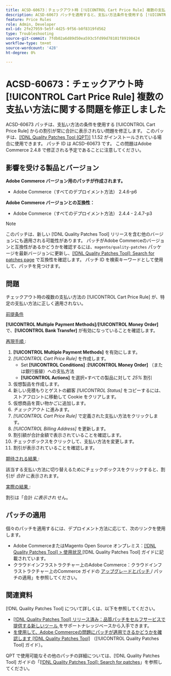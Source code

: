 ```yaml
---
title: ACSD-60673：チェックアウト時 [!UICONTROL Cart Price Rule] 複数の支払い方法に関する問題を修正しました
description: ACSD-60673 パッチを適用すると、支払い方法条件を使用する [!UICONTROL Cart Price Rule] からの割引が合計に常に表示されるとは限らないAdobe Commerceの問題を修正できます。
feature: Price Rules
role: Admin, Developer
exl-id: 2fe27959-5e5f-4d25-9f56-b0f8319fd562
type: Troubleshooting
source-git-commit: 7fdb02a6d89d50ea593c5fd99d78101f89198424
workflow-type: tm+mt
source-wordcount: '428'
ht-degree: 0%

---
```


# ACSD-60673：チェックアウト時 [!UICONTROL Cart Price Rule] 複数の支払い方法に関する問題を修正しました

ACSD-60673 パッチは、支払い方法の条件を使用する [!UICONTROL Cart Price Rule] からの割引が常に合計に表示されない問題を修正します。 このパッチは、[[!DNL Quality Patches Tool (QPT)]](https://experienceleague.adobe.com/en/docs/commerce-operations/tools/quality-patches-tool/quality-patches-tool-to-self-serve-quality-patches) 1.1.52 がインストールされている場合に使用できます。 パッチ ID は ACSD-60673 です。 この問題はAdobe Commerce 2.4.8 で修正される予定であることに注意してください。

## 影響を受ける製品とバージョン

**Adobe Commerce バージョン用のパッチが作成されます。**

* Adobe Commerce（すべてのデプロイメント方法） 2.4.6-p6

**Adobe Commerce バージョンとの互換性：**

* Adobe Commerce（すべてのデプロイメント方法） 2.4.4 - 2.4.7-p3

>[!NOTE]
>
>このパッチは、新しい [!DNL Quality Patches Tool] リリースを含む他のバージョンにも適用される可能性があります。 パッチがAdobe Commerceのバージョンと互換性があるかどうかを確認するには、`magento/quality-patches` パッケージを最新バージョンに更新し、[[!DNL Quality Patches Tool]: Search for patches page](https://experienceleague.adobe.com/tools/commerce-quality-patches/index.html) で互換性を確認します。 パッチ ID を検索キーワードとして使用して、パッチを見つけます。

## 問題

チェックアウト時の複数の支払い方法の [!UICONTROL Cart Price Rule] が、特定の支払い方法に正しく適用されない。

<u> 前提条件 </u>

**[!UICONTROL Multiple Payment Methods]**/**[!UICONTROL Money Order]** で、**[!UICONTROL Bank Transfer]** が有効になっていることを確認します。

<u> 再現手順 </u>:

1. **[!UICONTROL Multiple Payment Methods]** を有効にします。
1. *[!UICONTROL Cart Price Rule]* を作成します。
   * Set **[!UICONTROL Conditions]** :**[!UICONTROL Money Order]** （または銀行振替）への支払方法
   * **[!UICONTROL Actions]** を選択=すべての製品に対して *25%* 割引
1. 仮想製品を作成します。
1. 新しい見積もりとゲストの顧客 *[!UICONTROL Status]* をコピーするには、ストアフロントに移動して Cookie をクリアします。
1. 仮想商品を買い物かごに追加します。
1. *チェックアウト* に進みます。
1. *[!UICONTROL Cart Price Rule]* で定義された支払い方法をクリックします。
1. *[!UICONTROL Billing Address]* を更新します。
1. 割引額が合計金額で表示されていることを確認します。
1. チェックボックスをクリックして、支払い方法を変更します。
1. 割引が表示されていることを確認します。

<u> 期待される結果 </u>:

該当する支払い方法に切り替えるためにチェックボックスをクリックすると、割引が *合計* に表示されます。

<u> 実際の結果 </u>:

割引は「合計 *に表示され* せん。

## パッチの適用

個々のパッチを適用するには、デプロイメント方法に応じて、次のリンクを使用します。

* Adobe CommerceまたはMagento Open Source オンプレミス：[[!DNL Quality Patches Tool] > 使用状況 ](/help/tools/quality-patches-tool/usage.md)[!DNL Quality Patches Tool] ガイドに記載されています。
* クラウドインフラストラクチャー上のAdobe Commerce：クラウドインフラストラクチャー上のCommerce ガイドの [ アップグレードとパッチ ](https://experienceleague.adobe.com/docs/commerce-cloud-service/user-guide/develop/upgrade/apply-patches.html)/ パッチの適用」を参照してください。

## 関連資料

[!DNL Quality Patches Tool] について詳しくは、以下を参照してください。

* [[!DNL Quality Patches Tool]  リリース済み：品質パッチをセルフサービスで提供する新しいツール ](https://experienceleague.adobe.com/en/docs/commerce-operations/tools/quality-patches-tool/quality-patches-tool-to-self-serve-quality-patches) をサポートナレッジベースから入手できます。
* [ を使用して、Adobe Commerceの問題にパッチが適用できるかどうかを確認します  [!DNL Quality Patches Tool]](/help/tools/quality-patches-tool/patches-available-in-qpt/check-patch-for-magento-issue-with-magento-quality-patches.md) （[!UICONTROL Quality Patches Tool] ガイド）。

QPT で使用可能なその他のパッチの詳細については、[!DNL Quality Patches Tool] ガイドの「[[!DNL Quality Patches Tool]: Search for patches](https://experienceleague.adobe.com/tools/commerce-quality-patches/index.html)」を参照してください。
